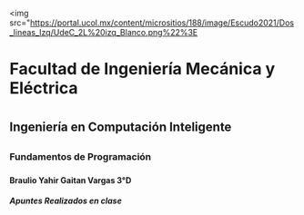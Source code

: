 
<img src="https://portal.ucol.mx/content/micrositios/188/image/Escudo2021/Dos_lineas_Izq/UdeC_2L%20izq_Blanco.png%22%3E

<h1>Facultad de Ingeniería Mecánica y Eléctrica<h1>

<h2>Ingeniería en Computación Inteligente<h2>

<h3>Fundamentos de Programación<h3>

<h4> Braulio Yahir Gaitan Vargas 3°D <h4>

<h5> Apuntes Realizados en clase <h5>
